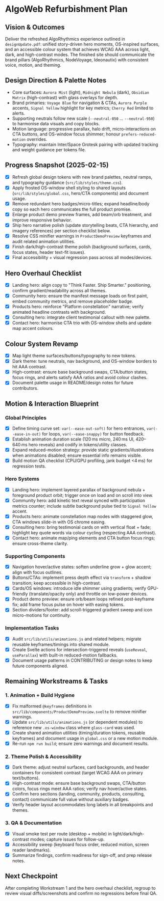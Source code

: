 # AlgoWeb Refurbishment Plan

## Vision & Outcomes
Deliver the refreshed AlgoRhythmics experience outlined in `designUpdate.pdf`: unified story-driven hero moments, OS-inspired surfaces, and an accessible colour system that achieves WCAG AAA across light, dark, and high-contrast modes. The finished site should communicate the brand pillars (AlgoRhythmics, NodeVoyage, Ideonautix) with consistent voice, motion, and theming.

## Design Direction & Palette Notes
- Core surfaces: `Aurora Mist` (light), `Midnight Nebula` (dark), `Obsidian Matrix` (high-contrast) with glass overlays for depth.
- Brand primaries: `Voyage Blue` for navigation & CTAs, `Aurora Purple` accents, `Signal Yellow` highlight for key metrics; `Cherry Red` limited to alerts.
- Supporting neutrals follow new scale (`--neutral-050` … `--neutral-950`) to harmonise data visuals and copy blocks.
- Motion language: progressive parallax, halo drift, micro-interactions on CTA buttons, and OS-window focus shimmer; honour `prefers-reduced-motion` overrides.
- Typography: maintain Inter/Space Grotesk pairing with updated tracking and weight guidance per tokens file.

## Progress Snapshot (2025-02-15)
- [x] Refresh global design tokens with new brand palettes, neutral ramps, and typography guidance (`src/lib/styles/theme.css`).
- [x] Apply frosted OS-window shell styling to shared layouts (`src/lib/styles/global.css`, hero/CTA components) and document usage.
- [x] Remove redundant hero badges/micro-titles; expand headline/body copy so each hero communicates the full product promise.
- [x] Enlarge product demo preview frames, add beam/orb treatment, and improve responsive behavior.
- [x] Ship hero narrative polish (update storytelling beats, CTA hierarchy, and imagery references) per section checklist below.
- [x] Resolve CSS minifier warnings in `ProductDemoPreview` keyframes and audit related animation utilities.
- [x] Finish dark/high-contrast theme polish (background surfaces, cards, focus states, header text-fit issues).
- [x] Final accessibility + visual regression pass across all modes/devices.

## Hero Overhaul Checklist
- [x] Landing hero: align copy to "Think Faster. Ship Smarter." positioning, confirm gradient/readability across all themes.
- [x] Community hero: ensure the manifest message loads on first paint, embed community metrics, and remove placeholder badge.
- [x] Products hero: reinforce "Platform constellation" narrative; verify animated headline contrasts with background.
- [x] Consulting hero: integrate client testimonial callout with new palette.
- [x] Contact hero: harmonise CTA trio with OS-window shells and update map accent colours.

## Colour System Revamp
- [x] Map light theme surfaces/buttons/typography to new tokens.
- [x] Dark theme: tune neutrals, nav background, and OS-window borders to hit AAA contrast.
- [x] High-contrast: ensure base background swaps, CTA/button states, focus rings, and alerts satisfy AAA ratios and avoid colour clashes.
- [x] Document palette usage in README/design notes for future contributors.

## Motion & Interaction Blueprint
### Global Principles
- [x] Define timing curve set: `var(--ease-out-soft)` for hero entrances, `var(--ease-in-out)` for loops, `var(--ease-snappy)` for button feedback.
- [x] Establish animation duration scale (120 ms micro, 240 ms UI, 420–640 ms hero reveals) and codify in tokens/utility classes.
- [x] Expand reduced-motion strategy: provide static gradients/illustrations when animations disabled; ensure essential info remains visible.
- [x] Build motion QA checklist (CPU/GPU profiling, jank budget <4 ms) for regression tests.

### Hero Systems
- [x] Landing hero: implement layered parallax of background nebula + foreground product orbit; trigger once on load and on scroll into view.
- [x] Community hero: add kinetic text reveal synced with participation metrics counter; include subtle background pulse tied to `Signal Yellow` accent.
- [x] Products hero: animate constellation map nodes with staggered glow, CTA windows slide-in with OS chrome easing.
- [x] Consulting hero: bring testimonial cards on with vertical float + fade; highlight key quote words via colour cycling (respecting AAA contrast).
- [x] Contact hero: animate map/ping elements and CTA button focus rings; ensure cross-theme clarity.

### Supporting Components
- [x] Navigation hover/active states: soften underline grow + glow accent; align with focus outlines.
- [x] Buttons/CTAs: implement press depth effect via `transform` + shadow transition; keep accessible in high-contrast.
- [x] Cards/OS windows: introduce idle shimmer using gradients; verify GPU-friendly (translate/opacity only) and throttle on low-power devices.
- [x] Product demo preview: ensure orb/beam loops refined post-keyframe fix; add frame focus pulse on hover with easing tokens.
- [x] Section dividers/footer: add scroll-triggered gradient sweep and icon micro-motions for continuity.

### Implementation Tasks
- [x] Audit `src/lib/utils/animations.js` and related helpers; migrate reusable keyframes/timings into shared module.
- [x] Create Svelte actions for intersection-triggered reveals (`useReveal`, `useParallax`) with built-in reduced-motion fallbacks.
- [x] Document usage patterns in CONTRIBUTING or design notes to keep future components aligned.

## Remaining Workstreams & Tasks

### 1. Animation + Build Hygiene
- [x] Fix malformed `@keyframes` definitions in `src/lib/components/ProductDemoPreview.svelte` to remove minifier warnings.
- [x] Update `src/lib/utils/animations.js` (or dependent modules) to reference new `.os-window` class where `glass-card` was used.
- [x] Create shared animation utilities (timing/duration tokens, reusable keyframes) and document usage in `global.css` or a new motion module.
- [x] Re-run `npm run build`; ensure zero warnings and document results.

### 2. Theme Polish & Accessibility
- [x] Dark theme: adjust neutral surfaces, card backgrounds, and header containers for consistent contrast (target WCAG AAA on primary text/buttons).
- [x] High-contrast mode: ensure base background swaps, CTA/button colors, focus rings meet AAA ratios; verify nav hover/active states.
- [x] Confirm hero sections (landing, community, products, consulting, contact) communicate full value without auxiliary badges.
- [x] Verify header layout accommodates long labels in all breakpoints and themes.

### 3. QA & Documentation
- [x] Visual smoke test per route (desktop + mobile) in light/dark/high-contrast modes; capture issues for follow-up.
- [x] Accessibility sweep (keyboard focus order, reduced motion, screen reader landmarks).
- [x] Summarize findings, confirm readiness for sign-off, and prep release notes.

## Next Checkpoint
After completing Workstream 1 and the hero overhaul checklist, regroup to review visual diffs/screenshots and confirm no regressions before final QA.

